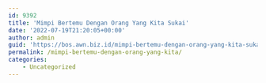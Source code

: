 ```yaml
---
id: 9392
title: 'Mimpi Bertemu Dengan Orang Yang Kita Sukai'
date: '2022-07-19T21:20:05+00:00'
author: admin
guid: 'https://bos.awn.biz.id/mimpi-bertemu-dengan-orang-yang-kita-sukai/'
permalink: /mimpi-bertemu-dengan-orang-yang-kita/
categories:
    - Uncategorized
---
```


